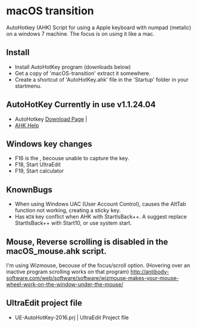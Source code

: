 # macOS transition
AutoHotkey (AHK) Script for using a Apple keyboard with numpad (metalic) on a windows 7 machine.
The focus is on using it like a mac.

## Install
- Install AutoHotKey program (downloads below)
- Get a copy of 'macOS-transition' extract it somewhere.
- Create a shortcut of 'AutoHotKey.ahk' file in the 'Startup' folder in your startmenu.

## AutoHotKey Currently in use v1.1.24.04
- AutoHotkey [Download Page](https://www.autohotkey.com/download/) | 
- [AHK Help](https://www.autohotkey.com/download/1.1/AutoHotkeyHelp.zip)


## Windows key changes
- F16 is the <insert>, becouse unable to capture the <fn> key.
- F18, Start UltraEdit
- F19, Start calculator

## KnownBugs
- When using Windows UAC (User Account Control), causes the AltTab function not working, creating a sticky <alt> key.
- Has `WIN` key conflict when AHK with StartIsBack++. A suggest replace StartIsBack++ with Start10, or use system start.

## Mouse, Reverse scrolling is disabled in the macOS_mouse.ahk script.
I'm using Wizmouse, becouse of the focus/scroll option.
(Hovering over an inactive program scrolling works on that program)
http://antibody-software.com/web/software/software/wizmouse-makes-your-mouse-wheel-work-on-the-window-under-the-mouse/

## UltraEdit project file
- UE-AutoHotKey-2016.prj | UltraEdit Project file